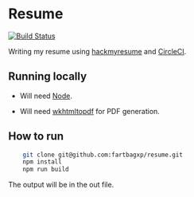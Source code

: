 # Resume

[![Build Status](https://circleci.com/gh/fartbagxp/resume/tree/gh-pages.svg?style=svg)](https://circleci.com/gh/fartbagxp/resume/tree/gh-pages)

Writing my resume using [hackmyresume](https://github.com/hacksalot/HackMyResume) and [CircleCI](https://circleci.com/).

## Running locally

* Will need [Node](https://nodejs.org/en/).

* Will need [wkhtmltopdf](https://wkhtmltopdf.org/) for PDF generation.

## How to run

```sh
    git clone git@github.com:fartbagxp/resume.git
    npm install
    npm run build
```

The output will be in the out file.
